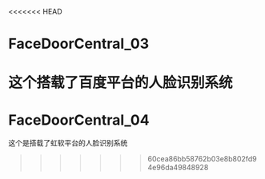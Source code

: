 <<<<<<< HEAD
# FaceDoorCentral_03
这个搭载了百度平台的人脸识别系统
=======
# FaceDoorCentral_04
这个是搭载了虹软平台的人脸识别系统
>>>>>>> 60cea86bb58762b03e8b802fd94e96da49848928
